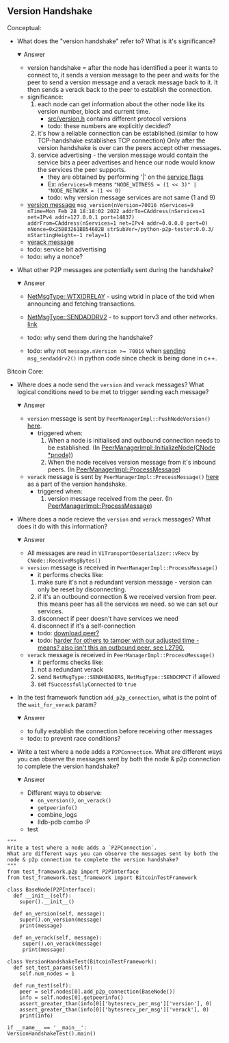 ## Version Handshake

Conceptual:
- What does the "version handshake" refer to? What is it's significance?
  <details open>
  <summary>Answer</summary>
  
  - version handshake = after the node has identified a peer it wants to connect to, it sends a version message to the peer and waits for
  the peer to send a version message and a verack message back to it. It then sends a verack back to the peer to establish
  the connection.
  - significance: 
      1. each node can get information about the other node like its version number, block and current time.
         - [src/version.h](https://github.com/bitcoin/bitcoin/blob/master/src/version.h) contains different protocol versions
         - todo: these numbers are explicitly decided? 
      2. it's how a reliable connection can be established.(similar to how TCP-handshake establishes TCP connection)
         Only after the version handshake is over can the peers accept other messages.
      3. service advertising - the version message would contain the service bits a peer advertises and hence
         our node would know the services the peer supports.
         - they are obtained by performing '|' on the [service flags](https://github.com/bitcoin/bitcoin/blob/159f89c118645c0f9e23e453f01cede84abac795/src/protocol.h#L271)
         - Ex: `nServices=9` means `"NODE_WITNESS = (1 << 3)" | "NODE_NETWORK = (1 << 0)`
         - todo: why version message services are not same (1 and 9)
  - [version message](https://github.com/bitcoin/bitcoin/blob/ee8c99712561bfbe823d9cd787a421b5424a75d9/src/net_processing.cpp#L1140)
    `msg_version(nVersion=70016 nServices=9 nTime=Mon Feb 28 18:18:02 2022 addrTo=CAddress(nServices=1 net=IPv4 addr=127.0.0.1 port=14837)
    addrFrom=CAddress(nServices=1 net=IPv4 addr=0.0.0.0 port=0) nNonce=0x25883261BB54682B strSubVer=/python-p2p-tester:0.0.3/ nStartingHeight=-1 relay=1)`
  - [verack message](https://github.com/bitcoin/bitcoin/blob/ee8c99712561bfbe823d9cd787a421b5424a75d9/src/net_processing.cpp#L2657)
  - todo: service bit advertising
  - todo: why a nonce?
  </details>
- What other P2P messages are potentially sent during the handshake?
  <details open>
  <summary>Answer</summary>

  - [NetMsgType::WTXIDRELAY](https://github.com/bitcoin/bitcoin/blob/ee8c99712561bfbe823d9cd787a421b5424a75d9/src/net_processing.cpp#L2645) - using 
  wtxid in place of the txid when announcing and fetching transactions.
  - [NetMsgType::SENDADDRV2](https://github.com/bitcoin/bitcoin/blob/ee8c99712561bfbe823d9cd787a421b5424a75d9/src/net_processing.cpp#L2654) - to support
  torv3 and other networks. [link](https://lists.linuxfoundation.org/pipermail/bitcoin-dev/2020-December/018301.html)
   

  - todo: why send them during the handshake?
  - todo: why not `message.nVersion >= 70016` when [sending](https://github.com/bitcoin/bitcoin/blob/25290071c434638e2719a99784572deef44542ad/test/functional/test_framework/p2p.py#L439)
    `msg_sendaddrv2()` in python code since check is being done in c++.
  </details>

Bitcoin Core:
- Where does a node send the `version` and `verack` messages?  What logical
  conditions need to be met to trigger sending each message?
  <details open>
  <summary>Answer</summary>
  
  - `version` message is sent by `PeerManagerImpl::PushNodeVersion()` [here](https://github.com/bitcoin/bitcoin/blob/ee8c99712561bfbe823d9cd787a421b5424a75d9/src/net_processing.cpp#L1140).
      - triggered when:
        1. When a node is initialised and outbound connection needs to be established. (In [PeerManagerImpl::InitializeNode(CNode *pnode)](https://github.com/bitcoin/bitcoin/blob/ee8c99712561bfbe823d9cd787a421b5424a75d9/src/net_processing.cpp#L1201))
        2. When the node receives version message from it's inbound peers. (In [PeerManagerImpl::ProcessMessage](https://github.com/bitcoin/bitcoin/blob/ee8c99712561bfbe823d9cd787a421b5424a75d9/src/net_processing.cpp#L2634))
  - `verack` message is sent by `PeerManagerImpl::ProcessMessage()` [here](https://github.com/bitcoin/bitcoin/blob/ee8c99712561bfbe823d9cd787a421b5424a75d9/src/net_processing.cpp#L2657) as a part of the version handshake.
      - triggered when:
        1. version message received from the peer. (In [PeerManagerImpl::ProcessMessage](https://github.com/bitcoin/bitcoin/blob/ee8c99712561bfbe823d9cd787a421b5424a75d9/src/net_processing.cpp#L2657))
  </details>
- Where does a node recieve the `version` and `verack` messages? What does it
  do with this information?
  <details open>
  <summary>Answer</summary>
  
  - All messages are read in `V1TransportDeserializer::vRecv` by `CNode::ReceiveMsgBytes()`
  - `version` message is received in `PeerManagerImpl::ProcessMessage()`
    - it performs checks like:
    1. make sure it's not a redundant version message - version can only be reset by disconnecting.
    2. if it's an outbound connection & we received version from peer. this means peer has all the services we need. so we can set our services. 
    3. disconnect if peer doesn't have services we need
    4. disconnect if it's a self-connection
    - todo: [download peer?](https://github.com/bitcoin/bitcoin/blob/ee8c99712561bfbe823d9cd787a421b5424a75d9/src/net_processing.cpp#L2684)
    - todo: [harder for others to tamper with our adjusted time - means? also isn't this an outbound peer. see L2790.](https://github.com/bitcoin/bitcoin/blob/ee8c99712561bfbe823d9cd787a421b5424a75d9/src/net_processing.cpp#L2757)
  - `verack` message is received in `PeerManagerImpl::ProcessMessage()`
    - it performs checks like:
    1. not a redundant verack
    2. send `NetMsgType::SENDHEADERS`, `NetMsgType::SENDCMPCT` if allowed
    3. set `fSuccessfullyConnected` to `true`
  </details>
- In the test framework function `add_p2p_connection`, what is the point of the
  `wait_for_verack` param?
  <details open>
  <summary>Answer</summary>

  - to fully establish the connection before receiving other messages
  - todo: to prevent race conditions?
  </details>
- Write a test where a node adds a `P2PConnection`. What are different ways you
  can observe the messages sent by both the node & p2p connection to complete
  the version handshake?
  <details open>
  <summary>Answer</summary>

  - Different ways to observe:
    - `on_version()`, `on_verack()`
    - `getpeerinfo()`
    - combine_logs
    - lldb-pdb combo :P
  - test
```
"""
Write a test where a node adds a `P2PConnection`.
What are different ways you can observe the messages sent by both the node & p2p connection to complete the version handshake?
"""
from test_framework.p2p import P2PInterface
from test_framework.test_framework import BitcoinTestFramework

class BaseNode(P2PInterface):
  def __init__(self):
    super().__init__()
  
  def on_version(self, message):
    super().on_version(message)
    print(message)
  
  def on_verack(self, message):
     super().on_verack(message)
     print(message)

class VersionHandshakeTest(BitcoinTestFramework):
  def set_test_params(self):
    self.num_nodes = 1

  def run_test(self):
    peer = self.nodes[0].add_p2p_connection(BaseNode())
    info = self.nodes[0].getpeerinfo()
    assert_greater_than(info[0]['bytesrecv_per_msg']['version'], 0)
    assert_greater_than(info[0]['bytesrecv_per_msg']['verack'], 0)
    print(info)

if __name__ == '__main__':
VersionHandshakeTest().main()

```
  </details>

